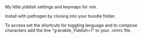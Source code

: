 My little yiddish settings and keymaps for vim.

Install with pathogen by cloning into your bundle folder.

To access set the shortcuts for toggling language and to compose characters add the line "g:enable_Yiddish=1" to your .vimrc file.
